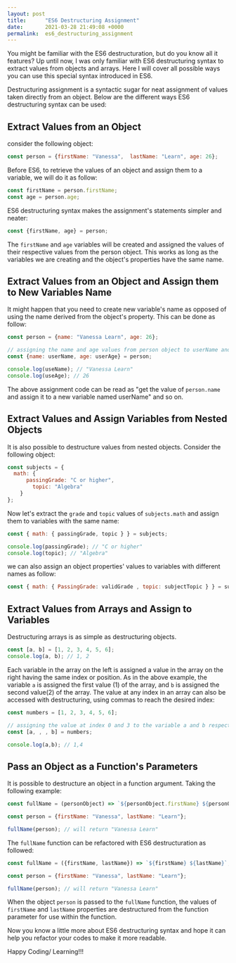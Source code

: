 ```yaml
---
layout: post
title:      "ES6 Destructuring Assignment"
date:       2021-03-28 21:49:08 +0000
permalink:  es6_destructuring_assignment
---
```



You might be familiar with the ES6 destructuration, but do you know all it features? Up until now, I was only familiar with ES6 destructuring syntax to extract values from objects and arrays. Here I will cover all possible ways you can use this special syntax introduced in ES6.

Destructuring assignment is a syntactic sugar for neat assignment of values taken directly from an object. Below are the different ways ES6 destructuring syntax can be used:

## Extract Values from an Object

consider the following object: 

```js
const person = {firstName: "Vanessa",  lastName: "Learn", age: 26};
```

Before ES6, to retrieve the values of an object and assign them to a variable, we will do it as follow:

```js
const firstName = person.firstName;
const age = person.age;
```

ES6 destructuring syntax  makes the assignment's statements simpler and neater:

```js
const {firstName, age} = person;
```

The `firstName` and `age` variables will be created and assigned the values of their respective values from the person object. This works as long as the variables we are creating  and the object's properties have the same name.

## Extract Values from an Object and Assign them to New Variables Name
It might happen that you need to create new variable's name as opposed of using the name derived from the object's property. This can be done as follow:

```js
const person = {name: "Vanessa Learn", age: 26};

// assigning the name and age values from person object to userName and userAge variable
const {name: userName, age: userAge} = person;

console.log(useName); // "Vanessa Learn"
console.log(useAge); // 26
```

The above assignment code can be read as "get the value of `person.name` and assign it to a new variable named userName" and so on.

## Extract Values and Assign Variables from Nested Objects

It is also possible to destructure values from nested objects. Consider the following object:

```js
const subjects = {
  math: {
	  passingGrade: "C or higher",
		topic: "Algebra"
	}
};
```

Now let's extract the `grade` and `topic` values of `subjects.math` and assign them to variables with the same name:

```js
const { math: { passingGrade, topic } } = subjects;

console.log(passingGrade); // "C or higher"
console.log(topic); // "Algebra"
```

we can also assign an object properties' values to variables with different names as follow:

```js
const { math: { PassingGrade: validGrade , topic: subjectTopic } } = subjects;
```

## Extract Values from Arrays and Assign to Variables
Destructuring arrays is as simple as destructuring objects.

```js
const [a, b] = [1, 2, 3, 4, 5, 6];
console.log(a, b); // 1, 2
```

Each variable in the array on the left is assigned a value in the array on the right having the same index or position. As in the above example, the variable `a` is assigned the first value (1) of the array, and `b` is assigned the second value(2) of the array. 
The value at any index in an array can also be accessed with destructuring, using commas to reach the desired index:

```js
const numbers = [1, 2, 3, 4, 5, 6];

// assigning the value at index 0 and 3 to the variable a and b respectively
const [a, , , b] = numbers;

console.log(a,b); // 1,4
```

## Pass an Object as a Function's Parameters
It is possible to destructure an object in a function argument. Taking the following example:

```js
const fullName = (personObject) => `${personObject.firstName} ${personObject.lastName}`;

const person = {firstName: "Vanessa", lastName: "Learn"};

fullName(person); // will return "Vanessa Learn"
```

The `fullName` function can be refactored with ES6 destructuration as followed:

```js
const fullName = ({firstName, lastName}) => `${firstName} ${lastName}`;

const person = {firstName: "Vanessa", lastName: "Learn"};

fullName(person); // will return "Vanessa Learn"
```

When the object `person` is passed to the `fullName` function, the values of `firstName` and `lastName` properties are destructured from the function parameter for use within the function.

Now you know a little more about ES6 destructuring syntax and hope it can help you refactor your codes to make it more readable.

Happy Coding/ Learning!!!
